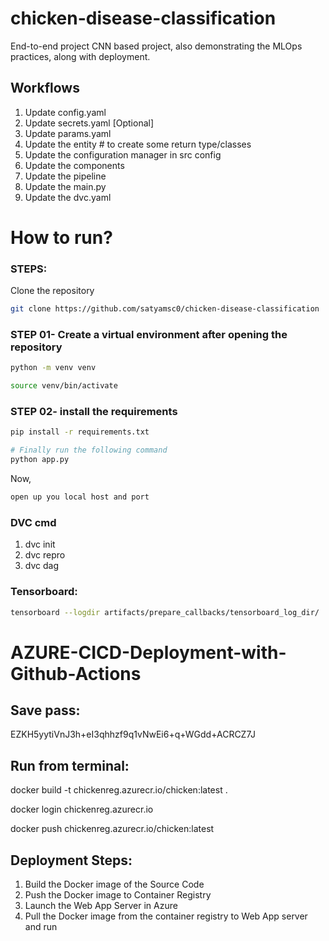 # chicken-disease-classification
End-to-end project CNN based project, also demonstrating the MLOps practices, along with deployment.



## Workflows

1. Update config.yaml
2. Update secrets.yaml [Optional]
3. Update params.yaml
4. Update the entity  # to create some return type/classes
5. Update the configuration manager in src config
6. Update the components
7. Update the pipeline 
8. Update the main.py
9. Update the dvc.yaml


# How to run?
### STEPS:

Clone the repository

```bash
git clone https://github.com/satyamsc0/chicken-disease-classification
```
### STEP 01- Create a virtual environment after opening the repository

```bash
python -m venv venv
```

```bash
source venv/bin/activate
```



### STEP 02- install the requirements
```bash
pip install -r requirements.txt
```


```bash
# Finally run the following command
python app.py
```

Now,
```bash
open up you local host and port
```


### DVC cmd

1. dvc init
2. dvc repro
3. dvc dag



### Tensorboard:
```bash
tensorboard --logdir artifacts/prepare_callbacks/tensorboard_log_dir/
```



# AZURE-CICD-Deployment-with-Github-Actions

## Save pass:
EZKH5yytiVnJ3h+eI3qhhzf9q1vNwEi6+q+WGdd+ACRCZ7J


## Run from terminal:

docker build -t chickenreg.azurecr.io/chicken:latest .

docker login chickenreg.azurecr.io

docker push chickenreg.azurecr.io/chicken:latest


## Deployment Steps:

1. Build the Docker image of the Source Code
2. Push the Docker image to Container Registry
3. Launch the Web App Server in Azure 
4. Pull the Docker image from the container registry to Web App server and run 
